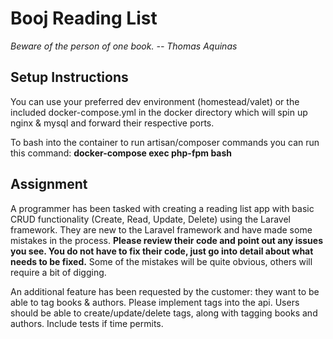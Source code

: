 # Booj Reading List
*Beware of the person of one book. -- Thomas Aquinas*

## Setup Instructions
You can use your preferred dev environment (homestead/valet) or the included docker-compose.yml in the docker directory which will spin up nginx & mysql and forward their respective ports.

To bash into the container to run artisan/composer commands you can run this command: **docker-compose exec php-fpm bash**

## Assignment
A programmer has been tasked with creating a reading list app with basic CRUD functionality (Create, Read, Update, Delete) using the Laravel framework. They are new to the Laravel framework and have made some mistakes in the process. **Please review their code and point out any issues you see. You do not have to fix their code, just go into detail about what needs to be fixed.** Some of the mistakes will be quite obvious, others will require a bit of digging.

An additional feature has been requested by the customer: they want to be able to tag books & authors. Please implement tags into the api. Users should be able to create/update/delete tags, along with tagging books and authors. Include tests if time permits.
